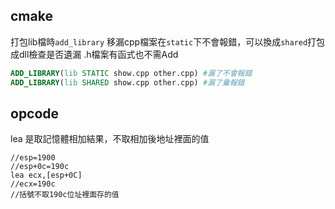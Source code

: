 ## cmake
打包lib檔時`add_library` 移漏cpp檔案在`static`下不會報錯，可以換成`shared`打包成dll檢查是否遺漏
.h檔案有函式也不需Add
```cmake
ADD_LIBRARY(lib STATIC show.cpp other.cpp) #漏了不會報錯
ADD_LIBRARY(lib SHARED show.cpp other.cpp) #漏了彙報錯
```

## opcode
lea 是取記憶體相加結果，不取相加後地址裡面的值
```
//esp=1900
//esp+0c=190c
lea ecx,[esp+0C]
//ecx=190c
//括號不取190c位址裡面存的值
```

